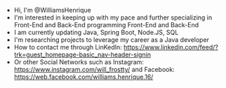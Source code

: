 - Hi, I'm @WilliamsHenrique
- I'm interested in keeping up with my pace and further specializing in Front-End and Back-End programming Front-End and Back-End
- I am currently updating Java, Spring Boot, Node.JS, SQL
- I'm researching projects to leverage my career as a Java developer
- How to contact me through LinKedIn: https://www.linkedin.com/feed/?trk=guest_homepage-basic_nav-header-signin
- Or other Social Networks such as Instagram: https://www.instagram.com/will_frostty/ and Facebook: https://web.facebook.com/williams.henrique.16/
<!---
WilliamsHenrique/WilliamsHenrique is a ✨ special ✨ repository because its `README.md` (this file) appears on your GitHub profile.
You can click the Preview link to take a look at your changes.
--->
